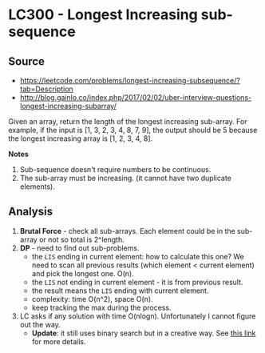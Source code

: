 # LC300 - Longest Increasing sub-sequence
## Source
* https://leetcode.com/problems/longest-increasing-subsequence/?tab=Description
* http://blog.gainlo.co/index.php/2017/02/02/uber-interview-questions-longest-increasing-subarray/

Given an array, return the length of the longest increasing sub-array. For example, if the input is [1, 3, 2, 3, 4, 8, 7, 9], the output should be 5 because the longest increasing array is [1, 2, 3, 4, 8].

**Notes**

1. Sub-sequence doesn't require numbers to be continuous.
2. The sub-array must be increasing. (it cannot have two duplicate elements).

## Analysis
1. **Brutal Force** - check all sub-arrays. Each element could be in the sub-array or not so total is 2^length.
2. **DP** - need to find out sub-problems. 
	* the `LIS` ending in current element: how to calculate this one? We need to scan all previous results (which element < current element) and pick the longest one. O(n).
	* the `LIS` not ending in current element - it is from previous result.
	* the result means the `LIS` ending with current element.
	* complexity: time O(n^2), space O(n).
	* keep tracking the max during the process.
3. LC asks if any solution with time O(nlogn). Unfortunately I cannot figure out the way. 
	* **Update**: it still uses binary search but in a creative way. See [this link](https://discuss.leetcode.com/topic/28738/java-python-binary-search-o-nlogn-time-with-explanation) for more details.
